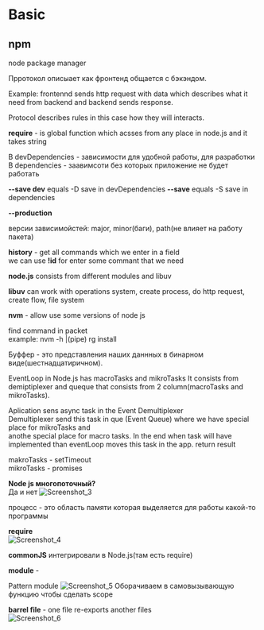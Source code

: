 # Basic

## npm

node package manager

Прротокол описыает как фронтенд общается с бэкэндом.

Example: frontennd sends http request with data which describes what it need from backend and backend sends response.

Protocol describes rules in this case how they will interacts.

**require** - is global function which acsses from any place in node.js and it takes string

В devDependencies - зависимости для  удобной работы, для разработки 
В dependencies - заавимсоти без которых приложение не будет работать

**--save dev**  equals -D save in devDependencies
**--save** equals -S save in dependencies

**--production**

версии зависимойстей: major, minor(баги), path(не влияет на работу пакета)

**history** - get all commands which we enter in a field  
we can use **!id** for enter some commant that we need

**node.js** consists from different modules and libuv

**libuv** can work with operations system, create process, do http request, create flow, file system

**nvm** - allow use some versions of node js

find command in packet    
example: nvm -h |(pipe) rg install

Буффер - это представления наших даннных в бинарном виде(шестнадцатиричном).

EventLoop in Node.js has macroTasks and mikroTasks
It consists from demiptiplexer and queque that consists from 2 column(macroTasks and mikroTasks).

Aplication sens async task in the Event Demultiplexer  
Demultiplexer send this task in que (Event Queue) where we have special place for mikroTasks and  
anothe special place for macro tasks.
In the end when task will have implemented than eventLoop moves this task in the app. return result

makroTasks - setTimeout  
mikroTasks - promises


**Node js многопоточный?**  
Да и нет
![Screenshot_3](https://user-images.githubusercontent.com/66359081/172872158-06be9bb0-1f8c-43c0-9478-60ac0f737e3e.png)

процесс - это область  памяти которая выделяется для работы какой-то программы

**require**  
![Screenshot_4](https://user-images.githubusercontent.com/66359081/172889772-bad5a88b-c28c-4693-94e0-7d8ff5d364b2.png)

**commonJS** интегрировали в Node.js(там есть require)


**module** - 

Pattern module 
![Screenshot_5](https://user-images.githubusercontent.com/66359081/172891225-2cb0ac02-a884-4d16-be5f-3ef19822ed2d.png)
Оборачиваем в самовызывающую функцию чтобы сделать scope


**barrel file** - one file re-exports another files  
![Screenshot_6](https://user-images.githubusercontent.com/66359081/172895716-f7981e05-6191-47ca-93c2-8627a50a1bb0.png)






